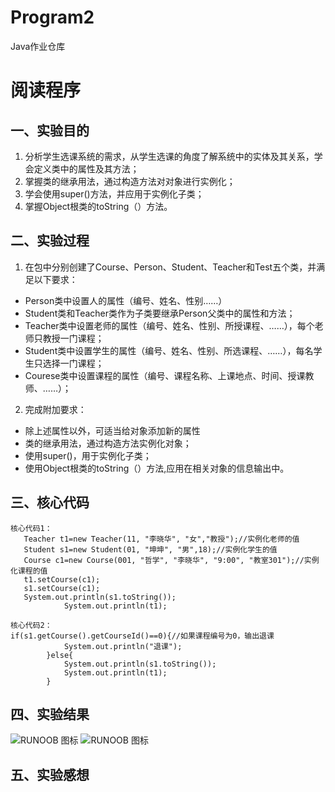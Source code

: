 # Program2
Java作业仓库
# 阅读程序

## 一、实验目的
1. 分析学生选课系统的需求，从学生选课的角度了解系统中的实体及其关系，学会定义类中的属性及其方法；
2. 掌握类的继承用法，通过构造方法对对象进行实例化；
3. 学会使用super()方法，并应用于实例化子类；
4. 掌握Object根类的toString（）方法。

## 二、实验过程
1. 在包中分别创建了Course、Person、Student、Teacher和Test五个类，并满足以下要求：
- Person类中设置人的属性（编号、姓名、性别……）
- Student类和Teacher类作为子类要继承Person父类中的属性和方法；
- Teacher类中设置老师的属性（编号、姓名、性别、所授课程、……），每个老师只教授一门课程；
- Student类中设置学生的属性（编号、姓名、性别、所选课程、……），每名学生只选择一门课程；
- Courese类中设置课程的属性（编号、课程名称、上课地点、时间、授课教师、……）；
2. 完成附加要求：
- 除上述属性以外，可适当给对象添加新的属性
- 类的继承用法，通过构造方法实例化对象；
- 使用super()，用于实例化子类；
- 使用Object根类的toString（）方法,应用在相关对象的信息输出中。

## 三、核心代码
```
核心代码1：
   Teacher t1=new Teacher(11, "李晓华", "女","教授");//实例化老师的值
   Student s1=new Student(01, "坤坤", "男",18);//实例化学生的值
   Course c1=new Course(001, "哲学", "李晓华", "9:00", "教室301");//实例化课程的值
   t1.setCourse(c1);
   s1.setCourse(c1);
   System.out.println(s1.toString());
			System.out.println(t1);
```

```
核心代码2：
if(s1.getCourse().getCourseId()==0){//如果课程编号为0，输出退课
			System.out.println("退课");
		}else{
			System.out.println(s1.toString());
			System.out.println(t1);
		}
```
## 四、实验结果
![RUNOOB 图标](https://p.qlogo.cn/qqmail_head/fTW3oLibWre2icgHmMng0BEl2Oia3O6E8xxKrDyFyyvyMHK1u1dtov8sAXQ6gzibic6Nb6exiae4b8nzc/0)
![RUNOOB 图标](https://p.qlogo.cn/qqmail_head/fTW3oLibWre2icgHmMng0BEl2Oia3O6E8xxKrDyFyyvyMFl97aic3ibMS3k51Sco1b1MiaScJaBicydvOs/0)

## 五、实验感想
